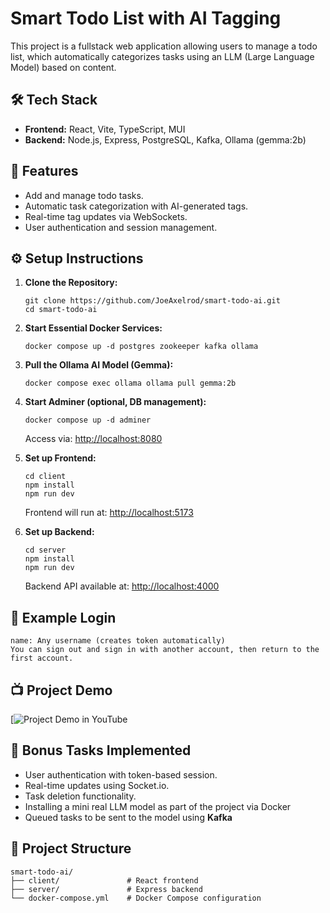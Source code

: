 
Smart Todo List with AI Tagging
===============================

This project is a fullstack web application allowing users to manage a todo list, which automatically categorizes tasks using an LLM (Large Language Model) based on content.

🛠️ Tech Stack
--------------

*   **Frontend:** React, Vite, TypeScript, MUI
*   **Backend:** Node.js, Express, PostgreSQL, Kafka, Ollama (gemma:2b)

🚀 Features
-----------

*   Add and manage todo tasks.
*   Automatic task categorization with AI-generated tags.
*   Real-time tag updates via WebSockets.
*   User authentication and session management.

⚙️ Setup Instructions
---------------------

1.  **Clone the Repository:**
    
        git clone https://github.com/JoeAxelrod/smart-todo-ai.git
        cd smart-todo-ai
    
2.  **Start Essential Docker Services:**
    
        docker compose up -d postgres zookeeper kafka ollama
    
3.  **Pull the Ollama AI Model (Gemma):**
    
        docker compose exec ollama ollama pull gemma:2b
    
4.  **Start Adminer (optional, DB management):**
    
        docker compose up -d adminer
    
    Access via: [http://localhost:8080](http://localhost:8080)
5.  **Set up Frontend:**
    
        cd client
        npm install
        npm run dev
    
    Frontend will run at: [http://localhost:5173](http://localhost:5173)
6.  **Set up Backend:**
    
        cd server
        npm install
        npm run dev
    
    Backend API available at: [http://localhost:4000](http://localhost:4000)

🔑 Example Login
----------------

    name: Any username (creates token automatically)
    You can sign out and sign in with another account, then return to the first account.

📺 Project Demo
---------------

[![Project Demo in YouTube](https://www.youtube.com/watch?v=WSl_B8qAZyM)


🎯 Bonus Tasks Implemented
--------------------------

*   User authentication with token-based session.
*   Real-time updates using Socket.io.
*   Task deletion functionality.
*   Installing a mini real LLM model as part of the project via Docker
*   Queued tasks to be sent to the model using **Kafka**

📂 Project Structure
--------------------

```text
smart-todo-ai/
├── client/               # React frontend
├── server/               # Express backend
└── docker-compose.yml    # Docker Compose configuration
```